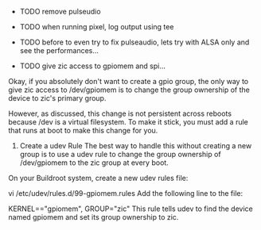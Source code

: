- TODO remove pulseudio

- TODO when running pixel, log output using tee

- TODO before to even try to fix pulseaudio, lets try with ALSA only and see the performances...

- TODO give zic access to gpiomem and spi...

Okay, if you absolutely don't want to create a gpio group, the only way to give zic access to /dev/gpiomem is to change the group ownership of the device to zic's primary group.

However, as discussed, this change is not persistent across reboots because /dev is a virtual filesystem. To make it stick, you must add a rule that runs at boot to make this change for you.

1. Create a udev Rule
The best way to handle this without creating a new group is to use a udev rule to change the group ownership of /dev/gpiomem to the zic group at every boot.

On your Buildroot system, create a new udev rules file:

vi /etc/udev/rules.d/99-gpiomem.rules
Add the following line to the file:

KERNEL=="gpiomem", GROUP="zic"
This rule tells udev to find the device named gpiomem and set its group ownership to zic.

